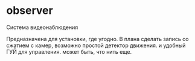 # observer
Система видеонаблюдения

Предназначена для установки, где угодно. В плана сделать запись со сжатием с камер, возможно простой детектор движения. и удобный ГУЙ для управления. может быть, что нить еще.
